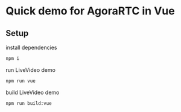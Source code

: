 # Quick demo for AgoraRTC in Vue

## Setup

install dependencies

```bash
npm i
```

run LiveVideo demo

```bash
npm run vue
```

build LiveVideo demo

```bash
npm run build:vue
```
